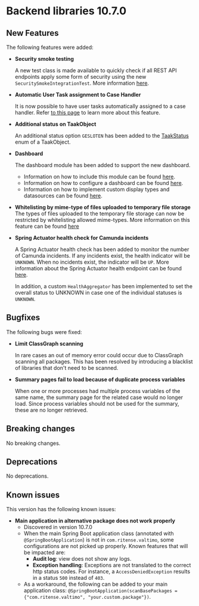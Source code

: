 # Backend libraries 10.7.0

## New Features

The following features were added:

* **Security smoke testing**

  A new test class is made available to quickly check if all REST API endpoints apply some form of security using the
  new `SecuritySmokeIntegrationTest`. More information [here](/extending-valtimo/test-utils-common/security-testing.md).

* **Automatic User Task assignment to Case Handler**

  It is now possible to have user tasks automatically assigned to a case handler.
  Refer [to this page](/using-valtimo/document/automatic-task-assignment.md) to learn more about this feature.

* **Additional status on TaakObject**

  An additional status option `GESLOTEN` has been added to the 
  [TaakStatus](https://github.com/valtimo-platform/valtimo-backend-libraries/blob/main/zgw/portaaltaak/src/main/kotlin/com/ritense/portaaltaak/TaakObject.kt#L49)
  enum of a TaakObject.

* **Dashboard**

  The dashboard module has been added to support the new dashboard. 
  - Information on how to include this module can be found [here](/getting-started/modules/core/dashboard.md).
  - Information on how to configure a dashboard can be found [here](/using-valtimo/dashboard/dashboard.md).
  - Information on how to implement custom display types and datasources can be found [here](/extending-valtimo/dashboard/dashboard.md).

* **Whitelisting by mime-type of files uploaded to temporary file storage**
  The types of files uploaded to the temporary file storage can now be restricted by whitelisting allowed mime-types.
  More information on this feature can be found [here](/using-valtimo/upload/temporary-file-storage.md#whitelisting-file-types-for-uploads)

* **Spring Actuator health check for Camunda incidents**

  A Spring Actuator health check has been added to monitor the number of Camunda incidents.
  If any incidents exist, the health indicator will be `UNKNOWN`. When no incidents exist, the indicator will be `UP`.
  More information about the Spring Actuator health endpoint can be found [here](https://docs.spring.io/spring-boot/docs/current/reference/html/actuator.html#actuator.endpoints.health).

  In addition, a custom `HealthAggregator` has been implemented to set the overall status to UNKNOWN in case one of the individual statuses is `UNKNOWN`.

## Bugfixes

The following bugs were fixed:

* **Limit ClassGraph scanning**

  In rare cases an out of memory error could occur due to ClassGraph scanning all packages. This has been resolved by
  introducing a blacklist of libraries that don't need to be scanned.

* **Summary pages fail to load because of duplicate process variables**

  When one or more processes had multiple process variables of the same name, the summary page for the related case would
  no longer load. Since process variables should not be used for the summary, these are no longer retrieved.

## Breaking changes

No breaking changes.

## Deprecations

No deprecations.

## Known issues

This version has the following known issues:

* **Main application in alternative package does not work properly**
  * Discovered in version 10.7.0
  * When the main Spring Boot application class (annotated with `@SpringBootApplication`) is not
    in `com.ritense.valtimo`, some configurations are not picked up properly. Known features that will be impacted are:
    * **Audit log**: view does not show any logs.
    * **Exception handling**: Exceptions are not translated to the correct http status codes. For instance,
      a `AccessDeniedException` results in a status `500` instead of `403`.
  * As a workaround, the following can be added to your main application
    class: `@SpringBootApplication(scanBasePackages = {"com.ritense.valtimo", "your.custom.package"})`.